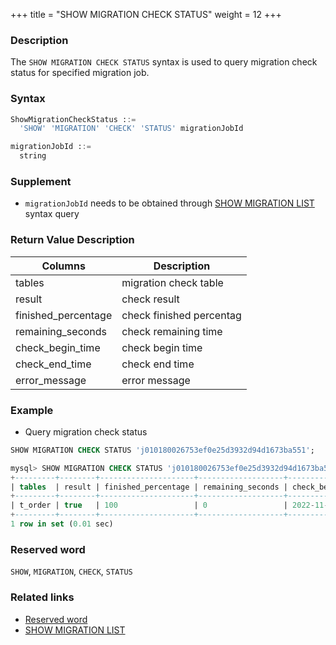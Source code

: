 +++
title = "SHOW MIGRATION CHECK STATUS"
weight = 12
+++

### Description

The `SHOW MIGRATION CHECK STATUS` syntax is used to query migration check status for specified migration job.

### Syntax

```sql
ShowMigrationCheckStatus ::=
  'SHOW' 'MIGRATION' 'CHECK' 'STATUS' migrationJobId 

migrationJobId ::=
  string
```

### Supplement

- `migrationJobId` needs to be obtained through [SHOW MIGRATION LIST](/en/reference/distsql/syntax/ral/migration/show-migration-list/) syntax query

### Return Value Description

| Columns               | Description               |
|-----------------------|---------------------------|
| tables                | migration check table     |
| result                | check result              |
| finished_percentage   | check finished percentag  |
| remaining_seconds     | check remaining time      |
| check_begin_time      | check begin time          |
| check_end_time        | check end time            |
| error_message         | error message             |

### Example

- Query migration check status

```sql
SHOW MIGRATION CHECK STATUS 'j010180026753ef0e25d3932d94d1673ba551';
```

```sql
mysql> SHOW MIGRATION CHECK STATUS 'j010180026753ef0e25d3932d94d1673ba551';
+---------+--------+---------------------+-------------------+-------------------------+-------------------------+------------------+---------------+
| tables  | result | finished_percentage | remaining_seconds | check_begin_time        | check_end_time          | duration_seconds | error_message |
+---------+--------+---------------------+-------------------+-------------------------+-------------------------+------------------+---------------+
| t_order | true   | 100                 | 0                 | 2022-11-01 17:57:39.940 | 2022-11-01 17:57:40.587 | 0                |               |
+---------+--------+---------------------+-------------------+-------------------------+-------------------------+------------------+---------------+
1 row in set (0.01 sec)
```

### Reserved word

`SHOW`, `MIGRATION`, `CHECK`, `STATUS`

### Related links

- [Reserved word](/en/reference/distsql/syntax/reserved-word/)
- [SHOW MIGRATION LIST](/en/reference/distsql/syntax/ral/migration/show-migration-list/)
